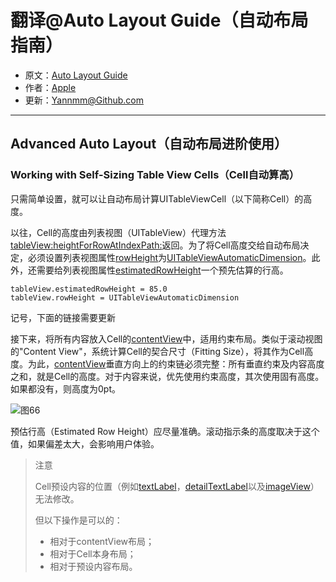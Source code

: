# 翻译@Auto Layout Guide（自动布局指南）

- 原文：[Auto Layout Guide](https://developer.apple.com/library/content/documentation/UserExperience/Conceptual/AutolayoutPG/index.html#//apple_ref/doc/uid/TP40010853)
- 作者：[Apple](https://developer.apple.com/library/content/navigation/)
- 更新：[Yannmm@Github.com](https://github.com/Yannmm/Auto-Layout-Guide-Chinese-Translation)

---

## Advanced Auto Layout（自动布局进阶使用）

### Working with Self-Sizing Table View Cells（Cell自动算高）

只需简单设置，就可以让自动布局计算UITableViewCell（以下简称Cell）的高度。

以往，Cell的高度由列表视图（UITableView）代理方法[tableView:heightForRowAtIndexPath:](https://developer.apple.com/documentation/uikit/uitableviewdelegate/1614998-tableview)返回。为了将Cell高度交给自动布局决定，必须设置列表视图属性[rowHeight](https://developer.apple.com/documentation/uikit/uitableview/1614852-rowheight)为[UITableViewAutomaticDimension](https://developer.apple.com/documentation/uikit/uitableviewautomaticdimension)。此外，还需要给列表视图属性[estimatedRowHeight](https://developer.apple.com/documentation/uikit/uitableview/1614925-estimatedrowheight)一个预先估算的行高。

```
tableView.estimatedRowHeight = 85.0
tableView.rowHeight = UITableViewAutomaticDimension
```

记号，下面的链接需要更新

接下来，将所有内容放入Cell的[contentView](https://kapeli.com/dash_share?docset_file=Apple_API_Reference&docset_name=Apple%20API%20Reference&path=dash-apple-api://load?request_key=hcl8do-H6H%23//dash_ref_1623229/Property/contentView/0&platform=apple&repo=Main&source=https://developer.apple.com/reference/uikit/uitableviewcell?language=objc)中，适用约束布局。类似于滚动视图的"Content View"，系统计算Cell的契合尺寸（Fitting Size），将其作为Cell高度。为此，[contentView](https://kapeli.com/dash_share?docset_file=Apple_API_Reference&docset_name=Apple%20API%20Reference&path=dash-apple-api://load?request_key=hcl8do-H6H%23//dash_ref_1623229/Property/contentView/0&platform=apple&repo=Main&source=https://developer.apple.com/reference/uikit/uitableviewcell?language=objc)垂直方向上的约束链必须完整：所有垂直约束及内容高度之和，就是Cell的高度。对于内容来说，优先使用约束高度，其次使用固有高度。如果都没有，则高度为0pt。

![图66](http://ohqrsnfvu.bkt.clouddn.com/auto-layout-guide/%E5%9B%BE66.png)

预估行高（Estimated Row Height）应尽量准确。滚动指示条的高度取决于这个值，如果偏差太大，会影响用户体验。

>注意
>
>Cell预设内容的位置（例如[textLabel](https://developer.apple.com/documentation/uikit/uitableviewcell/1623210-textlabel)，[detailTextLabel](https://developer.apple.com/documentation/uikit/uitableviewcell/1623273-detailtextlabel)以及[imageView](https://developer.apple.com/documentation/uikit/uitableviewcell/1623270-imageview)）无法修改。
>
>但以下操作是可以的：
>
>- 相对于contentView布局；
>- 相对于Cell本身布局；
>- 相对于预设内容布局。




